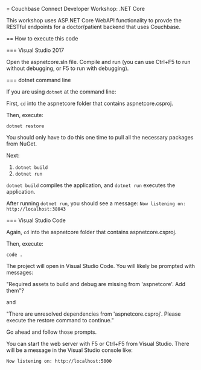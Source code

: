 = Couchbase Connect Developer Workshop: .NET Core

This workshop uses ASP.NET Core WebAPI functionality to provde the RESTful endpoints for a doctor/patient backend that uses Couchbase.

== How to execute this code

=== Visual Studio 2017

Open the aspnetcore.sln file. Compile and run (you can use Ctrl+F5 to run without debugging, or F5 to run with debugging).

=== dotnet command line

If you are using `dotnet` at the command line:

First, `cd` into the aspnetcore folder that contains aspnetcore.csproj.

Then, execute:

`dotnet restore`

You should only have to do this one time to pull all the necessary packages from NuGet.

Next:

1. `dotnet build`
2. `dotnet run`

`dotnet build` compiles the application, and `dotnet run` executes the application.

After running `dotnet run`, you should see a message: `Now listening on: http://localhost:38043`

=== Visual Studio Code

Again, `cd` into the aspnetcore folder that contains aspnetcore.csproj.

Then, execute:

`code .`

The project will open in Visual Studio Code. You will likely be prompted with messages:

"Required assets to build and debug are missing from 'aspnetcore'. Add them"?

and

"There are unresolved dependencies from 'aspnetcore.csproj'. Please execute the restore command to continue."

Go ahead and follow those prompts.

You can start the web server with F5 or Ctrl+F5 from Visual Studio. There will be a message in the Visual Studio console like:

`Now listening on: http://localhost:5000`